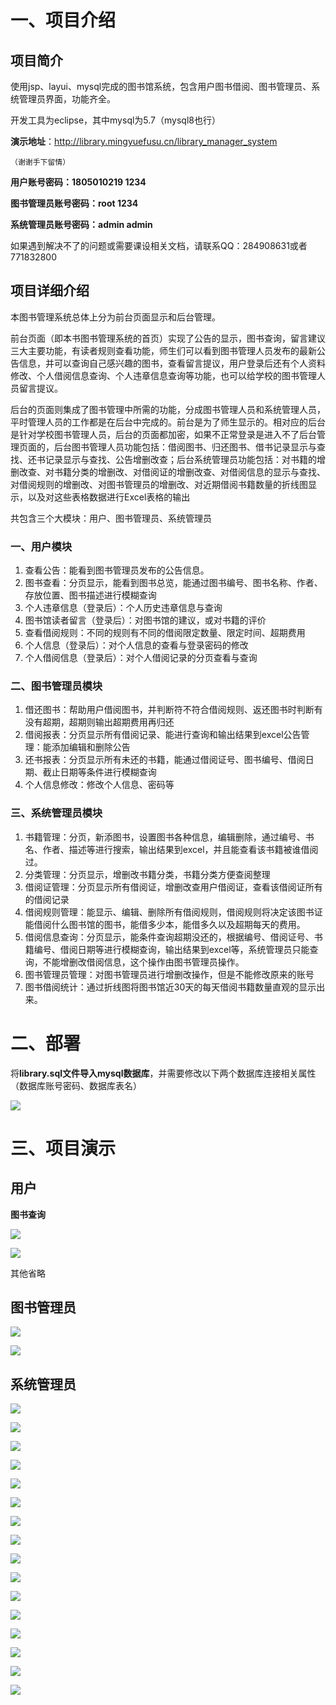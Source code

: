 # 一、项目介绍

## 项目简介

使用jsp、layui、mysql完成的图书馆系统，包含用户图书借阅、图书管理员、系统管理员界面，功能齐全。

开发工具为eclipse，其中mysql为5.7（mysql8也行）

**演示地址**：http://library.mingyuefusu.cn/library_manager_system

`（谢谢手下留情）`

**用户账号密码：1805010219    1234**

**图书管理员账号密码：root  1234**

**系统管理员账号密码：admin admin**

如果遇到解决不了的问题或需要课设相关文档，请联系QQ：284908631或者771832800

## 项目详细介绍

本图书管理系统总体上分为前台页面显示和后台管理。

前台页面（即本书图书管理系统的首页）实现了公告的显示，图书查询，留言建议三大主要功能，有读者规则查看功能，师生们可以看到图书管理人员发布的最新公告信息，并可以查询自己感兴趣的图书，查看留言提议，用户登录后还有个人资料修改、个人借阅信息查询、个人违章信息查询等功能，也可以给学校的图书管理人员留言提议。

后台的页面则集成了图书管理中所需的功能，分成图书管理人员和系统管理人员，平时管理人员的工作都是在后台中完成的。前台是为了师生显示的。相对应的后台是针对学校图书管理人员，后台的页面都加密，如果不正常登录是进入不了后台管理页面的，后台图书管理人员功能包括：借阅图书、归还图书、借书记录显示与查找、还书记录显示与查找、公告增删改查；后台系统管理员功能包括：对书籍的增删改查、对书籍分类的增删改、对借阅证的增删改查、对借阅信息的显示与查找、对借阅规则的增删改、对图书管理员的增删改、对近期借阅书籍数量的折线图显示，以及对这些表格数据进行Excel表格的输出

共包含三个大模块：用户、图书管理员、系统管理员

### 一、用户模块

1. 查看公告：能看到图书管理员发布的公告信息。
2. 图书查看：分页显示，能看到图书总览，能通过图书编号、图书名称、作者、存放位置、图书描述进行模糊查询
3. 个人违章信息（登录后）：个人历史违章信息与查询
4. 图书馆读者留言（登录后）：对图书馆的建议，或对书籍的评价
5. 查看借阅规则：不同的规则有不同的借阅限定数量、限定时间、超期费用
6. 个人信息（登录后）：对个人信息的查看与登录密码的修改
7. 个人借阅信息（登录后）：对个人借阅记录的分页查看与查询

### 二、图书管理员模块

1. 借还图书：帮助用户借阅图书，并判断符不符合借阅规则、返还图书时判断有没有超期，超期则输出超期费用再归还
2. 借阅报表：分页显示所有借阅记录、能进行查询和输出结果到excel公告管理：能添加编辑和删除公告
3. 还书报表：分页显示所有未还的书籍，能通过借阅证号、图书编号、借阅日期、截止日期等条件进行模糊查询
4. 个人信息修改：修改个人信息、密码等

### 三、系统管理员模块

1. 书籍管理：分页，新添图书，设置图书各种信息，编辑删除，通过编号、书名、作者、描述等进行搜索，输出结果到excel，并且能查看该书籍被谁借阅过。
2. 分类管理：分页显示，增删改书籍分类，书籍分类方便查阅整理
3. 借阅证管理：分页显示所有借阅证，增删改查用户借阅证，查看该借阅证所有的借阅记录
4. 借阅规则管理：能显示、编辑、删除所有借阅规则，借阅规则将决定该图书证能借阅什么图书馆的图书，能借多少本，能借多久以及超期每天的费用。
5. 借阅信息查询：分页显示，能条件查询超期没还的，根据编号、借阅证号、书籍编号、借阅日期等进行模糊查询，输出结果到excel等，系统管理员只能查询，不能增删改借阅信息，这个操作由图书管理员操作。
6. 图书管理员管理：对图书管理员进行增删改操作，但是不能修改原来的账号
7. 图书借阅统计：通过折线图将图书馆近30天的每天借阅书籍数量直观的显示出来。

# 二、部署

将**library.sql文件导入mysql数据库**，并需要修改以下两个数据库连接相关属性（数据库账号密码、数据库表名）

![](https://ming-edu.oss-cn-beijing.aliyuncs.com/image-20201117122227215.png)

# 三、项目演示

## 用户

**图书查询**

![](https://ming-edu.oss-cn-beijing.aliyuncs.com/image-20201117124235584.png)



![](https://ming-edu.oss-cn-beijing.aliyuncs.com/1605588101413.png)

其他省略

## 图书管理员

![](https://ming-edu.oss-cn-beijing.aliyuncs.com/1605588522320.png)

![](https://ming-edu.oss-cn-beijing.aliyuncs.com/image-20201117124314632.png)

## 系统管理员

![](https://ming-edu.oss-cn-beijing.aliyuncs.com/1605586686520.png)

![](https://ming-edu.oss-cn-beijing.aliyuncs.com/1605588740472.png)

![](https://ming-edu.oss-cn-beijing.aliyuncs.com/1605588792283.png)

![](https://ming-edu.oss-cn-beijing.aliyuncs.com/1605586708802.png)

![](https://ming-edu.oss-cn-beijing.aliyuncs.com/1605586720887.png)

![](https://ming-edu.oss-cn-beijing.aliyuncs.com/1605586727919.png)

![](https://ming-edu.oss-cn-beijing.aliyuncs.com/1605586733759.png)

![](https://ming-edu.oss-cn-beijing.aliyuncs.com/1605586739400.png)

![](https://ming-edu.oss-cn-beijing.aliyuncs.com/1605588836223.png)

![](https://ming-edu.oss-cn-beijing.aliyuncs.com/1605586754111.png)

![](https://ming-edu.oss-cn-beijing.aliyuncs.com/1605588810178.png)

![](https://ming-edu.oss-cn-beijing.aliyuncs.com/1605586772278.png)

![](https://ming-edu.oss-cn-beijing.aliyuncs.com/1605586779311.png)

![](https://ming-edu.oss-cn-beijing.aliyuncs.com/1605586784032.png)

![](https://ming-edu.oss-cn-beijing.aliyuncs.com/1605586790655.png)

![](https://ming-edu.oss-cn-beijing.aliyuncs.com/1605586794872.png)